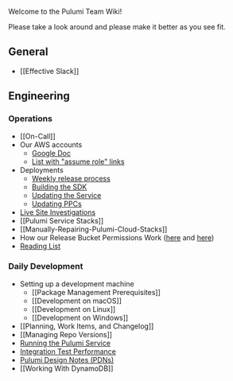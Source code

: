 Welcome to the Pulumi Team Wiki!

Please take a look around and please make it better as you see fit.

## General

* [[Effective Slack]]

## Engineering

### Operations

* [[On-Call]]
* Our AWS accounts
    * [Google Doc](https://docs.google.com/document/d/1Do4YHOQSM6yxnXVef0dcsZ_8sqpOLm4w6Tri0KfzUFM)
    * [List with "assume role" links](https://github.com/pulumi/home/wiki/Pulumi-AWS-accounts)
* Deployments
    * [Weekly release process](https://github.com/pulumi/home/wiki/Weekly-release-process)
    * [Building the SDK](https://github.com/pulumi/home/wiki/Producing-an-SDK)
    * [Updating the Service](Updating-the-Service) 
    * [Updating PPCs](Updating-PPCs)
* [Live Site Investigations](Ops-Live-Site-Investigations)
* [[Pulumi Service Stacks]]
* [[Manually-Repairing-Pulumi-Cloud-Stacks]]
* How our Release Bucket Permissions Work ([here](https://github.com/pulumi/home/issues/57#issuecomment-344809733) and [here](https://github.com/pulumi/home/issues/64#issuecomment-349088546))
* [Reading List](Ops-Reading-List)

### Daily Development

* Setting up a development machine
    - [[Package Management Prerequisites]]
    - [[Development on macOS]]
    - [[Development on Linux]]
    - [[Development on Windows]]
* [[Planning, Work Items, and Changelog]]
* [[Managing Repo Versions]]
* [Running the Pulumi Service](https://github.com/pulumi/home/wiki/Running-the-Pulumi-Service)
* [Integration Test Performance](https://github.com/pulumi/home/wiki/Integration-Test-Performance-Reports)
* [Pulumi Design Notes (PDNs)](https://drive.google.com/drive/folders/0B0siYR6Ttr5LVk85eU9NYmI1UW8)
* [[Working With DynamoDB]]
